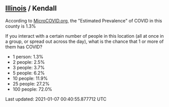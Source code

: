 
## [Illinois](/united-states/illinois) / Kendall

According to [MicroCOVID.org](http://microcovid.org),
the "Estimated Prevalence" of COVID in this county is 1.3%

If you interact with a certain number of people in this location
(all at once in a group, or spread out across the day), what is the chance that
1 or more of them has COVID?

- 1 person: 1.3%
- 2 people: 2.5%
- 3 people: 3.7%
- 5 people: 6.2%
- 10 people: 11.9%
- 25 people: 27.2%
- 100 people: 72.0%

Last updated: 2021-01-07 00:40:55.877712 UTC
